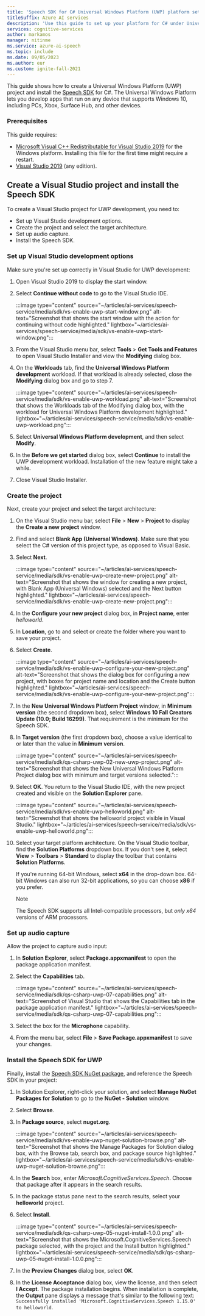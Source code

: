 ```yaml
---
title: 'Speech SDK for C# Universal Windows Platform (UWP) platform setup - Speech service'
titleSuffix: Azure AI services
description: 'Use this guide to set up your platform for C# under Universal Windows Platform (UWP) with the Speech SDK.'
services: cognitive-services
author: markamos
manager: nitinme
ms.service: azure-ai-speech
ms.topic: include
ms.date: 09/05/2023
ms.author: eur
ms.custom: ignite-fall-2021
---
```


This guide shows how to create a Universal Windows Platform (UWP) project and install the [Speech SDK](~/articles/ai-services/speech-service/speech-sdk.md) for C#. The Universal Windows Platform lets you develop apps that run on any device that supports Windows 10, including PCs, Xbox, Surface Hub, and other devices.

### Prerequisites

This guide requires:

- [Microsoft Visual C++ Redistributable for Visual Studio 2019](https://support.microsoft.com/topic/the-latest-supported-visual-c-downloads-2647da03-1eea-4433-9aff-95f26a218cc0) for the Windows platform. Installing this file for the first time might require a restart.
- [Visual Studio 2019](https://visualstudio.microsoft.com/downloads/) (any edition).

## Create a Visual Studio project and install the Speech SDK

To create a Visual Studio project for UWP development, you need to:

- Set up Visual Studio development options.
- Create the project and select the target architecture.
- Set up audio capture.
- Install the Speech SDK.

### Set up Visual Studio development options

Make sure you're set up correctly in Visual Studio for UWP development:

1. Open Visual Studio 2019 to display the start window.

1. Select **Continue without code** to go to the Visual Studio IDE.

   :::image type="content" source="~/articles/ai-services/speech-service/media/sdk/vs-enable-uwp-start-window.png" alt-text="Screenshot that shows the start window with the action for continuing without code highlighted." lightbox="~/articles/ai-services/speech-service/media/sdk/vs-enable-uwp-start-window.png":::

1. From the Visual Studio menu bar, select **Tools** > **Get Tools and Features** to open Visual Studio Installer and view the **Modifying** dialog box.

1. On the **Workloads** tab, find the **Universal Windows Platform development** workload. If that workload is already selected, close the **Modifying** dialog box and go to step 7.

   :::image type="content" source="~/articles/ai-services/speech-service/media/sdk/vs-enable-uwp-workload.png" alt-text="Screenshot that shows the Workloads tab of the Modifying dialog box, with the workload for Universal Windows Platform development highlighted." lightbox="~/articles/ai-services/speech-service/media/sdk/vs-enable-uwp-workload.png":::

1. Select **Universal Windows Platform development**, and then select **Modify**.

1. In the **Before we get started** dialog box, select **Continue** to install the UWP development workload. Installation of the new feature might take a while.

1. Close Visual Studio Installer.

### Create the project

Next, create your project and select the target architecture:

1. On the Visual Studio menu bar, select **File** > **New** > **Project** to display the **Create a new project** window.

1. Find and select **Blank App (Universal Windows)**. Make sure that you select the C# version of this project type, as opposed to Visual Basic.

1. Select **Next**.  

   :::image type="content" source="~/articles/ai-services/speech-service/media/sdk/vs-enable-uwp-create-new-project.png" alt-text="Screenshot that shows the window for creating a new project, with Blank App (Universal Windows) selected and the Next button highlighted." lightbox="~/articles/ai-services/speech-service/media/sdk/vs-enable-uwp-create-new-project.png":::

1. In the **Configure your new project** dialog box, in **Project name**, enter *helloworld*.

1. In **Location**, go to and select or create the folder where you want to save your project.

1. Select **Create**.  

   :::image type="content" source="~/articles/ai-services/speech-service/media/sdk/vs-enable-uwp-configure-your-new-project.png" alt-text="Screenshot that shows the dialog box for configuring a new project, with boxes for project name and location and the Create button highlighted." lightbox="~/articles/ai-services/speech-service/media/sdk/vs-enable-uwp-configure-your-new-project.png":::

1. In the **New Universal Windows Platform Project** window, in **Minimum version** (the second dropdown box), select **Windows 10 Fall Creators Update (10.0; Build 16299)**. That requirement is the minimum for the Speech SDK.

1. In **Target version** (the first dropdown box), choose a value identical to or later than the value in **Minimum version**.

   :::image type="content" source="~/articles/ai-services/speech-service/media/sdk/qs-csharp-uwp-02-new-uwp-project.png" alt-text="Screenshot that shows the New Universal Windows Platform Project dialog box with minimum and target versions selected.":::

1. Select **OK**. You return to the Visual Studio IDE, with the new project created and visible on the **Solution Explorer** pane.

   :::image type="content" source="~/articles/ai-services/speech-service/media/sdk/vs-enable-uwp-helloworld.png" alt-text="Screenshot that shows the helloworld project visible in Visual Studio." lightbox="~/articles/ai-services/speech-service/media/sdk/vs-enable-uwp-helloworld.png":::

1. Select your target platform architecture. On the Visual Studio toolbar, find the **Solution Platforms** dropdown box. If you don't see it, select **View** > **Toolbars** > **Standard** to display the toolbar that contains **Solution Platforms**.

   If you're running 64-bit Windows, select **x64** in the drop-down box. 64-bit Windows can also run 32-bit applications, so you can choose **x86** if you prefer.

   > [!NOTE]
   > The Speech SDK supports all Intel-compatible processors, but *only x64* versions of ARM processors.

### Set up audio capture

Allow the project to capture audio input:

1. In **Solution Explorer**, select **Package.appxmanifest** to open the package application manifest.

1. Select the **Capabilities** tab.

   :::image type="content" source="~/articles/ai-services/speech-service/media/sdk/qs-csharp-uwp-07-capabilities.png" alt-text="Screenshot of Visual Studio that shows the Capabilities tab in the package application manifest." lightbox="~/articles/ai-services/speech-service/media/sdk/qs-csharp-uwp-07-capabilities.png":::

1. Select the box for the **Microphone** capability.

1. From the menu bar, select **File** > **Save Package.appxmanifest** to save your changes.

### Install the Speech SDK for UWP

Finally, install the [Speech SDK NuGet package](https://aka.ms/csspeech/nuget), and reference the Speech SDK in your project:

1. In Solution Explorer, right-click your solution, and select **Manage NuGet Packages for Solution** to go to the **NuGet - Solution** window.

1. Select **Browse**.  

1. In **Package source**, select **nuget.org**.

   :::image type="content" source="~/articles/ai-services/speech-service/media/sdk/vs-enable-uwp-nuget-solution-browse.png" alt-text="Screenshot that shows the Manage Packages for Solution dialog box, with the Browse tab, search box, and package source highlighted." lightbox="~/articles/ai-services/speech-service/media/sdk/vs-enable-uwp-nuget-solution-browse.png":::

1. In the **Search** box, enter *Microsoft.CognitiveServices.Speech*. Choose that package after it appears in the search results.

1. In the package status pane next to the search results, select your **helloworld** project.

1. Select **Install**.

   :::image type="content" source="~/articles/ai-services/speech-service/media/sdk/qs-csharp-uwp-05-nuget-install-1.0.0.png" alt-text="Screenshot that shows the Microsoft.CognitiveServices.Speech package selected, with the project and the Install button highlighted." lightbox="~/articles/ai-services/speech-service/media/sdk/qs-csharp-uwp-05-nuget-install-1.0.0.png":::

1. In the **Preview Changes** dialog box, select **OK**.

1. In the **License Acceptance** dialog box, view the license, and then select **I Accept**. The package installation begins. When installation is complete, the **Output** pane displays a message that's similar to the following text: `Successfully installed 'Microsoft.CognitiveServices.Speech 1.15.0' to helloworld`.
